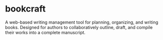 # bookcraft
 A web-based writing management tool for planning, organizing, and writing books. Designed for authors to collaboratively outline, draft, and compile their works into a complete manuscript.
